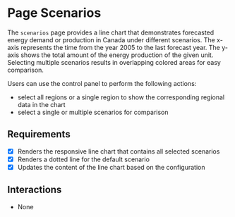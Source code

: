 # Page Scenarios

The `scenarios` page provides a line chart that demonstrates forecasted energy demand or production in Canada under different scenarios. The x-axis represents the time from the year 2005 to the last forecast year. The y-axis shows the total amount of the energy production of the given unit. Selecting multiple scenarios results in overlapping colored areas for easy comparison.

Users can use the control panel to perform the following actions:
- select all regions or a single region to show the corresponding regional data in the chart
- select a single or multiple scenarios for comparison

## Requirements

- [x] Renders the responsive line chart that contains all selected scenarios
- [x] Renders a dotted line for the default scenario
- [x] Updates the content of the line chart based on the configuration

## Interactions

- None
